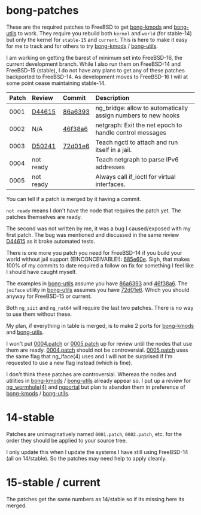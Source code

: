 [10]: https://github.com/dmarker/bong-kmods
[11]: https://github.com/dmarker/bong-utils


[20]: https://reviews.freebsd.org/D44615
[22]: https://reviews.freebsd.org/D50241
[23]: https://reviews.freebsd.org/D50244
[24]: https://reviews.freebsd.org/D50245

[30]: https://github.com/freebsd/freebsd-src/commit/86a6393a7d6766875a9e03daa0273a2e55faacdd
[31]: https://github.com/freebsd/freebsd-src/commit/46f38a6dedb1b474f04b7c2b072825fda5d7bd5a
[32]: https://github.com/freebsd/freebsd-src/commit/72d01e62b082de39ecf1ff3ced67dcf7259e5084
[33]: https://github.com/freebsd/freebsd-src/commit/685e60e860d61f6e1bcf981f5c30647e0c025702

# bong-patches

These are the required patches to FreeBSD to get [bong-kmods][10] and [bong-utils][11]
to work. They require you rebuild both `kernel` and `world` (for stable-14) but only
the kernel for `stable-15` and `current`. This is here to make
it easy for me to track and for others to try [bong-kmods][10] / [bong-utils][11].

I am working on getting the barest of minimum set into FreeBSD-16, the current
development branch. While I also run them on FreeBSD-14 and FreeBSD-15 (stable),
I do not have any plans to get any of these patches backported to FreeBSD-14. As
development moves to FreeBSD-16 I will at some point cease maintaining stable-14.

| Patch | Review       | Commit        | Description |
| :---- | :----------- | :------------ | :---------- |
|  0001 | [D44615][20] | [86a6393][30] | ng_bridge: allow to automatically assign numbers to new hooks |
|  0002 | N/A          | [46f38a6][31] | netgraph: Exit the net epoch to handle control messages |
|  0003 | [D50241][22] | [72d01e6][32] | Teach ngctl to attach and run itself in a jail. |
|  0004 | not ready    |               | Teach netgraph to parse IPv6 addresses |
|  0005 | not ready    |               | Always call if_ioctl for virtual interfaces. |


You can tell if a patch is merged by it having a commit.

`not ready` means I don't have the node that requires the patch yet. The patches themselves
are ready.

The second was not written by me, it was a bug I caused/exposed with my first
patch. The bug was mentioned and discussed in the same review [D44615][20] as it
broke automated tests.

There is one more you patch you need for FreeBSD-14 if you build your world without
jail support (EINCONCEIVABLE!): [685e60e][33].
Sigh, that makes 100% of my commits to date required a follow on fix for something
I feel like I should have caught myself.

The examples in [bong-utils][11] assume you have [86a6393][30] and [46f38a6][31].
The `jeiface` utility in [bong-utils][11] assumes you have [72d01e6][32]. Which you
should anyway for FreeBSD-15 or current.

Both `ng_siit` and `ng_nat64` will require the last two patches. There is no
way to use them without these.

My plan, if everything in table is merged, is to make 2 ports for [bong-kmods][10]
and [bong-utils][11].

I won't put [0004.patch](current/0004.patch) or [0005.patch](current/0005.patch)
up for review until the nodes that use them are ready. [0004.patch](current/0004.patch)
should not be controversial. [0005.patch](current/0005.patch) uses the same flag that
ng_iface(4) uses and I will not be surprised if I'm requested to use a new flag instead
(which is fine).

I don't think these patches are controversial. Whereas the nodes and utilities
in [bong-kmods][10] / [bong-utils][11] already appear so. I put up a review for
[ng_wormhole(4)][23] and [ngportal][24] but plan to abandon them in preference
of [bong-kmods][10] / [bong-utils][11].

# 14-stable

Patches are unimaginatively named `0001.patch`, `0002.patch`, etc. for the order they
should be applied to your source tree.

I only update this when I update the systems I have still using FreeBSD-14 (all
on 14/stable). So the patches may need help to apply cleanly.


# 15-stable / current

The patches get the same numbers as 14/stable so if its missing here its merged.


